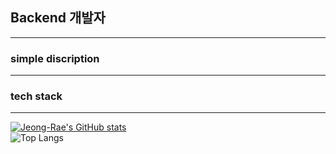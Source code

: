 ## Backend 개발자
* * *

### simple discription
* * *

### tech stack
* * *

[![Jeong-Rae's GitHub stats](https://github-readme-stats.vercel.app/api?username=Jeong-Rae&show_icons=true&hide=stars)](https://github.com/anuraghazra/github-readme-stats)  
![Top Langs](https://github-readme-stats.vercel.app/api/top-langs/?username=Jeong-Rae&layout=compact)
<!--
**Jeong-Rae/Jeong-Rae** is a ✨ _special_ ✨ repository because its `README.md` (this file) appears on your GitHub profile.

Here are some ideas to get you started:

- 🔭 I’m currently working on ...
- 🌱 I’m currently learning ...
- 👯 I’m looking to collaborate on ...
- 🤔 I’m looking for help with ...
- 💬 Ask me about ...
- 📫 How to reach me: ...
- 😄 Pronouns: ...
- ⚡ Fun fact: ...
-->
